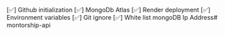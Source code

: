 [✅] Github initialization
[✅] MongoDb Atlas
[✅] Render deployment
[✅] Environment variables
[✅] Git ignore
[✅] White list mongoDB Ip Address#   m o n t o r s h i p - a p i  
 